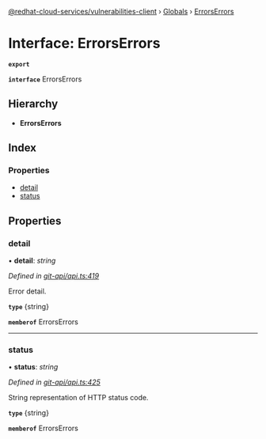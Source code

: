 [@redhat-cloud-services/vulnerabilities-client](../README.md) › [Globals](../globals.md) › [ErrorsErrors](errorserrors.md)

# Interface: ErrorsErrors

**`export`** 

**`interface`** ErrorsErrors

## Hierarchy

* **ErrorsErrors**

## Index

### Properties

* [detail](errorserrors.md#detail)
* [status](errorserrors.md#status)

## Properties

###  detail

• **detail**: *string*

*Defined in [git-api/api.ts:419](https://github.com/RedHatInsights/javascript-clients/blob/master/packages/vulnerabilities/git-api/api.ts#L419)*

Error detail.

**`type`** {string}

**`memberof`** ErrorsErrors

___

###  status

• **status**: *string*

*Defined in [git-api/api.ts:425](https://github.com/RedHatInsights/javascript-clients/blob/master/packages/vulnerabilities/git-api/api.ts#L425)*

String representation of HTTP status code.

**`type`** {string}

**`memberof`** ErrorsErrors

